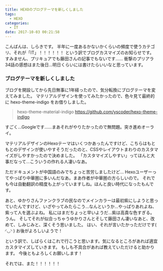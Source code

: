 ```yaml
---
title: HEXOのブログテーマを新しくしました
tags:
  - HEXO
categories:
  - IT
date: 2017-10-03 00:21:58
---
```


こんばんは、しらきです。
半年に一度あるかないかくらいの頻度で使うカテゴリ、それが「IT」！！！！！！
という訳でブログカスマイズのお知らせです。
すみません、プリキュアでも藤田さんの記事でもないです……
衝撃のプリアラ34話の感想はまた後日…明日くらいには書けたらいいなと思っています。

### ブログテーマを新しくしました

ブログを開設してから先日無事に1年経ったので、気分転換にブログテーマを変えてみました。
マテリアルデザインを使ってみたかったので、色々見て最終的に hexo-theme-indigo をお借りしました。

> hexo-theme-material-indigo
> https://github.com/yscoder/hexo-theme-indigo

すごく…Googleです……まあそれがやりたかったので無問題。突き進めオーライ。

マテリアルデザインのHexoテーマはいくつかあったんですけど、こちらはもともとのデザインが使いやすそうだったのと、CSSやレイアウトまわりのカスタマイズがしやすかったので決めました。
「カスタマイズしやすい」ってほんと大事だなって…こういうの作れる人凄いなあ。

ただドキュメントが中国語のみでちょっと苦労しましたけど…
Hexoユーザーってやっぱり中華圏に多いんだなあ。まあ作者が中華圏の方らしいので。
それでも今は自動翻訳の精度も上がっていますしね。ほんと良い時代になったもんです。

あと、ゆかりさんファンクラブの民なのでメインカラーは最初紫にしようと思っていたんですけど、いざやってみたらこう…なんというか…やっぱりあれよね、紫って人を選ぶよね。
私にはまだちょっと早いようだ…紫は高貴な色すぎる。うん。
そしてそれが似合っちゃうゆかりさんとそして藤田さん凄いなあと、改めて、しみじみと、深くそう思いました。
はい、それが言いたかっただけです( ◜◡◝ )
お後がよろしいようで！

という訳で、しばらくはこれで行こうと思います。気になるところがあれば適宜カスタマイズしていきます。
もしも不具合があれば教えていただけると助かります。
今後ともよろしくお願いします！

それでは、また！！！！！！
